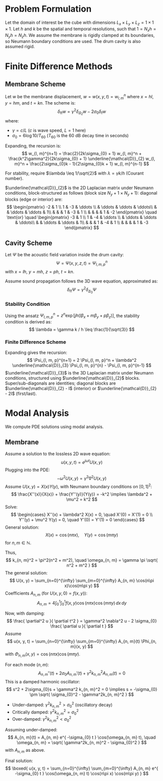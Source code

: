 # Problem Formulation

Let the domain of interest be the cube with dimensions $L_x \times L_y \times L_z = 1 \times 1 \times 1$. Let $h$ and $k$ be the spatial and temporal resolutions, such that $1 = N_x h = N_y h = N_z h$. We assume the membrane is rigidly clamped at its boundaries, so Neumann boundary conditions are used. The drum cavity is also assumed rigid.

# Finite Difference Methods

## Membrane Scheme

Let $w$ be the membrane displacement, $w = w(x, y, t) = w_{l, m}^n$ where $x = hl$, $y = hm$, and $t = kn$. The scheme is:
$$
\delta_{tt} w = \gamma^2 \delta_{\Delta_{2}} w - 2 \sigma_{0} \delta_{t} w
$$
where:
- $\gamma = c / L$ ($c$ is wave speed, $L = 1$ here)
- $\sigma_{0} = 6 \log 10 / T_{60}$ ($T_{60}$ is the $60$ dB decay time in seconds)

Expanding, the recursion is:
$$
w_{l, m}^{n+1} = \frac{2}{2k\sigma_{0} + 1} w_{l, m}^n + \frac{k^2\gamma^2}{2k\sigma_{0} + 1} \underline{\mathcal{D}}_{2} w_{l, m}^n + \frac{2\sigma_{0}k - 1}{2\sigma_{0}k + 1} w_{l, m}^{n-1}
$$

For stability, require $\lambda \leq 1/\sqrt{2}$ with $\lambda = \gamma k / h$ (Courant number).

$\underline{\mathcal{D}}_{2}$ is the 2D Laplacian matrix under Neumann conditions, block-structured as follows (block size $N_y+1 \times N_y+1$): diagonal blocks (edge or interior) are:
$$
\begin{pmatrix}
    -2 & 1 \\
    1 & -3 & \ddots \\
    & \ddots & \ddots & \ddots\\
    & & \ddots & \ddots & 1\\
    & & & 1 & -3 & 1 \\
    & & & & 1 & -2
    \end{pmatrix}
    \quad \text{or} \quad
    \begin{pmatrix}
    -3 & 1 \\
    1 & -4 & \ddots \\
    & \ddots & \ddots & \ddots\\
    & & \ddots & \ddots & 1\\
    & & & 1 & -4 & 1 \\
    & & & & 1 & -3
\end{pmatrix}
$$

## Cavity Scheme

Let $\Psi$ be the acoustic field variation inside the drum cavity:
$$
\Psi = \Psi(x, y, z, t) = \Psi_{l, m, p}^n
$$
with $x = lh$, $y = mh$, $z = ph$, $t = kn$.

Assume sound propagation follows the 3D wave equation, approximated as:
$$
\delta_{tt} \Psi = \gamma^2 \delta_{\Delta_{3}}\Psi
$$

### Stability Condition

Using the ansatz $\Psi_{l, m, p}^{n} = z^{n}\exp \left[ j h ( l\beta_{x} + m \beta_{y} + p\beta_{z} ) \right]$, the stability condition is derived as:
$$
\lambda = \gamma k / h \leq \frac{1}{\sqrt{3}}
$$

### Finite Difference Scheme

Expanding gives the recursion:
$$
\Psi_{l, m, p}^{n+1} = 2 \Psi_{l, m, p}^n + \lambda^2 \underline{\mathcal{D}}_{3} \Psi_{l, m, p}^{n} - \Psi_{l, m, p}^{n-1}
$$
$\underline{\mathcal{D}}_{3}$ is the 3D Laplacian matrix under Neumann conditions, structured using $\underline{\mathcal{D}}_{2}$ blocks. Super/sub-diagonals are identities; diagonal blocks are $\underline{\mathcal{D}}_{2} - I$ (interior) or $\underline{\mathcal{D}}_{2} - 2I$ (first/last).

# Modal Analysis

We compute PDE solutions using modal analysis.

## Membrane

Assume a solution to the lossless 2D wave equation:
$$
u(x, y, t) = e^{ j\omega t } U(x, y)
$$
Plugging into the PDE:
$$
-\omega^2 U(x, y) = \gamma^2 \nabla^2 U(x, y)
$$
Assume $U(x, y) = X(x) Y(y)$, with Neumann boundary conditions on $[0,1]^2$:
$$
\frac{X''(x)}{X(x)} + \frac{Y''(y)}{Y(y)} = -k^2 \implies \lambda^2 + \mu^2 = k^2
$$
Solve:
$$
\begin{cases}
X''(x) + \lambda^2 X(x) = 0, \quad X'(0) = X'(1) = 0 \\
Y''(y) + \mu^2 Y(y) = 0, \quad Y'(0) = Y'(1) = 0
\end{cases}
$$
General solution:
$$
X(x) = \cos(n\pi x), \quad Y(y) = \cos(m\pi y)
$$
for $n, m \in \mathbb{N}$.

Thus,
$$
k_{n, m}^2 = \pi^2(n^2 + m^2), \quad \omega_{n, m} = \gamma \pi \sqrt{ n^2 + m^2 }
$$
The general solution:
$$
U(x, y) = \sum_{n=0}^{\infty} \sum_{m=0}^{\infty} A_{n, m} \cos(n\pi x)\cos(m\pi y)
$$
Coefficients $A_{n, m}$ (for $U(x, y, 0) = f(x, y)$):
$$
A_{n, m} = 4 \int_{0}^{1} \int_{0}^{1} f(x, y) \cos(n\pi x) \cos(m\pi y) \, dx \, dy
$$

Now, with damping:
$$
\frac{ \partial^2 u }{ \partial t^2 } = \gamma^2 \nabla^2 u - 2 \sigma_{0} \frac{ \partial u }{ \partial t }
$$
Assume
$$
u(x, y, t) = \sum_{n=0}^{\infty} \sum_{m=0}^{\infty} A_{n, m}(t) \Phi_{n, m}(x, y)
$$
with $\Phi_{n, m}(x, y) = \cos(n\pi x)\cos(m\pi y)$.

For each mode $(n, m)$:
$$
A_{n, m}''(t) + 2\sigma_{0}A_{n, m}'(t) + \gamma^2 k_{n, m}^2 A_{n, m}(t) = 0
$$
This is a damped harmonic oscillator:
$$
s^2 + 2\sigma_{0}s + \gamma^2 k_{n, m}^2 = 0 \implies s = -\sigma_{0} \pm \sqrt{ \sigma_{0}^2 - \gamma^2k_{n, m}^2 }
$$
- Under-damped: $\gamma^2k_{n, m}^2 > \sigma_{0}^2$ (oscillatory decay)
- Critically damped: $\gamma^2k_{n, m}^2 = \sigma_{0}^2$
- Over-damped: $\gamma^2k_{n, m}^2 < \sigma_{0}^2$

Assuming under-damped:
$$
A_{n, m}(t) = A_{n, m} e^{ -\sigma_{0} t } \cos(\omega_{n, m} t), \quad \omega_{n, m} = \sqrt{ \gamma^2k_{n, m}^2 - \sigma_{0}^2 }
$$
with $A_{n, m}$ as above.

Final solution:
$$
\boxed{
u(x, y, t) = \sum_{n=0}^{\infty} \sum_{m=0}^{\infty} A_{n, m} e^{ -\sigma_{0} t } \cos(\omega_{n, m} t) \cos(n\pi x) \cos(m\pi y)
}
$$
